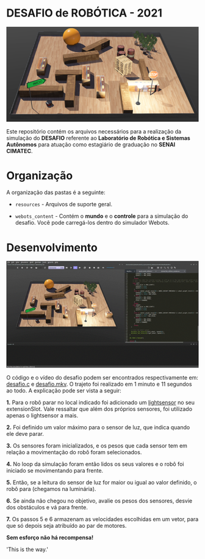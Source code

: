 # DESAFIO de ROBÓTICA - 2021

![banner](https://github.com/MatheusFranca-dev/desafiorobotica/blob/master/resources/banner.png)

Este repositório contém os arquivos necessários para a realização da simulação do **DESAFIO** referente ao **Laboratório de Robótica e Sistemas Autônomos** para atuação como estagiário de graduação no **SENAI CIMATEC**.

# Organização

A organização das pastas é a seguinte:

- `resources` - Arquivos de suporte geral.

- `webots_content` - Contém o **mundo** e o **controle** para a simulação do desafio. Você pode carregá-los dentro do simulador Webots. 

# Desenvolvimento

![banner](https://github.com/MatheusFranca-dev/desafiorobotica/blob/master/resources/desafio-fast.gif)

O código e o vídeo do desafio podem ser encontrados respectivamente em: [desafio.c](https://github.com/MatheusFranca-dev/desafiorobotica/blob/master/webots_content/controllers/desafio/desafio.c) e [desafio.mkv](https://github.com/MatheusFranca-dev/desafiorobotica/blob/master/resources/desafio.mkv). O trajeto foi realizado em 1 minuto e 11 segundos ao todo. 
A explicação pode ser vista a seguir: 

**1.** Para o robô parar no local indicado foi adicionado um [lightsensor](https://www.cyberbotics.com/doc/reference/lightsensor) no seu extensionSlot. Vale ressaltar que além dos próprios sensores, foi utilizado apenas o lightsensor a mais.   

**2.** Foi definido um valor máximo para o sensor de luz, que indica quando ele deve parar.

**3.** Os sensores foram inicializados, e os pesos que cada sensor tem em relação a movimentação do robô foram selecionados.

**4.** No loop da simulação foram então lidos os seus valores e o robô foi iniciado se movimentando para frente.

**5.** Então, se a leitura do sensor de luz for maior ou igual ao valor definido, o robô para (chegamos na luminária).

**6.** Se ainda não chegou no objetivo, avalie os pesos dos sensores, desvie dos obstáculos e vá para frente.

**7.** Os passos 5 e 6 armazenam as velocidades escolhidas em um vetor, para que só depois seja atribuído ao par de motores.


**Sem esforço não há recompensa!**

'This is the way.'

